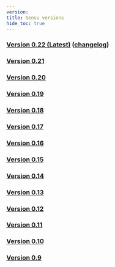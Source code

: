 ```yaml
---
version:
title: Sensu versions
hide_toc: true
---
```


### [Version 0.22 (Latest)](/docs/0.22/overview) ([changelog](/docs/0.22/changelog))

### [Version 0.21](/docs/0.21/overview)

### [Version 0.20](/docs/0.20/overview)

### [Version 0.19](/docs/0.19/overview)

### [Version 0.18](/docs/0.18/overview)

### [Version 0.17](/docs/0.17/overview)

### [Version 0.16](/docs/legacy)

### [Version 0.15](/docs/legacy)

### [Version 0.14](/docs/legacy)

### [Version 0.13](/docs/legacy)

### [Version 0.12](/docs/legacy)

### [Version 0.11](/docs/legacy)

### [Version 0.10](/docs/legacy)

### [Version 0.9](/docs/legacy)

